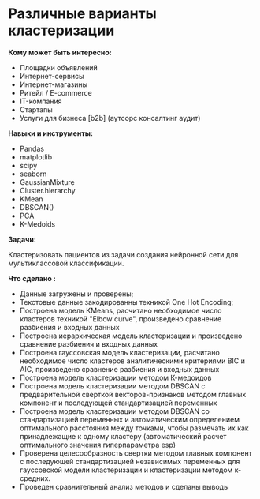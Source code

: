 
# Различные варианты кластеризации 


**Кому может быть интересно:**

- Площадки объявлений
- Интернет-сервисы
- Интернет-магазины
- Ритейл / E-commerce
- IT-компания
- Стартапы
- Услуги для бизнеса [b2b] (аутсорс консалтинг аудит)


**Навыки и инструменты:**

- Pandas
- matplotlib
- scipy
- seaborn 
- GaussianMixture
- Сluster.hierarchy
- KMean
- DBSCAN()
- PCA
- K-Medoids



**Задачи:** 

Кластеризовать пациентов из задачи создания нейронной сети для мультиклассовой классификации. 


**Что сделано :**

- Данные загружены и проверены;
- Текстовые данные закодированны техникой One Hot Encoding;
- Построена модель KMeans, расчитано необходимое число кластеров техникой "Elbow curve", произведено сравнение разбиения и входных данных
- Построена иерархическая модель кластеризации и  произведено сравнение разбиения и входных данных
- Построена гауссовская модель кластеризации, расчитано необходимое число кластеров аналитическими критериями BIC и AIC, произведено сравнение разбиения и входных данных
- Построена модель кластеризации методом К-медоидов 
- Построена модель кластеризации методом DBSCAN с предварительной сверткой векторов-признаков методом главных компонент и последующей стандартизацией переменных 
- Построена модель кластеризации методом DBSCAN со стандартизацией переменных и автоматическим определением оптимального расстояния между точками, чтобы размечать их как принадлежащие к одному кластеру (автоматический расчет оптимального значения гиперпараметра esp)
- Проверена целесообразность свертки методом главных компонент с последующей стандартизацией независимых переменных для гауссовской модели кластеризации и кластеризации методом к-средних.
- Проведен сравнительный анализ методов и сделаны выводы